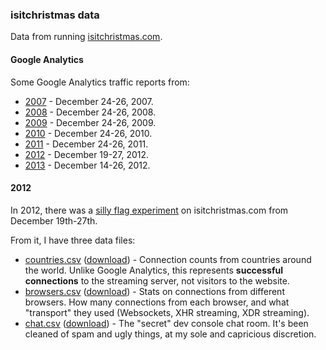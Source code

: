 ### isitchristmas data

Data from running [isitchristmas.com](http://isitchristmas.com).

#### Google Analytics

Some Google Analytics traffic reports from:

* [2007](http://isitchristmas.io/data/google-analytics/2007.pdf) - December 24-26, 2007.
* [2008](http://isitchristmas.io/data/google-analytics/2008.pdf) - December 24-26, 2008.
* [2009](http://isitchristmas.io/data/google-analytics/2009.pdf) - December 24-26, 2009.
* [2010](http://isitchristmas.io/data/google-analytics/2010.pdf) - December 24-26, 2010.
* [2011](http://isitchristmas.io/data/google-analytics/2011.pdf) - December 24-26, 2011.
* [2012](http://isitchristmas.io/data/google-analytics/2012.pdf) - December 19-27, 2012.
* [2013](http://isitchristmas.io/data/google-analytics/2012.pdf) - December 14-26, 2012.

#### 2012

In 2012, there was a [silly flag experiment](https://konklone.com/post/isitchristmas-dot-com-2012) on isitchristmas.com from December 19th-27th.

From it, I have three data files:

* [countries.csv](2012/countries.csv) ([download](http://isitchristmas.io/data/2012/countries.csv)) - Connection counts from countries around the world. Unlike Google Analytics, this represents **successful connections** to the streaming server, not visitors to the website.
* [browsers.csv](2012/browsers.csv) ([download](http://isitchristmas.io/data/2012/browsers.csv)) - Stats on connections from different browsers. How many connections from each browser, and what "transport" they used (Websockets, XHR streaming, XDR streaming).
* [chat.csv](2012/chat.csv) ([download](http://isitchristmas.io/data/2012/chat.csv)) - The "secret" dev console chat room. It's been cleaned of spam and ugly things, at my sole and capricious discretion.
